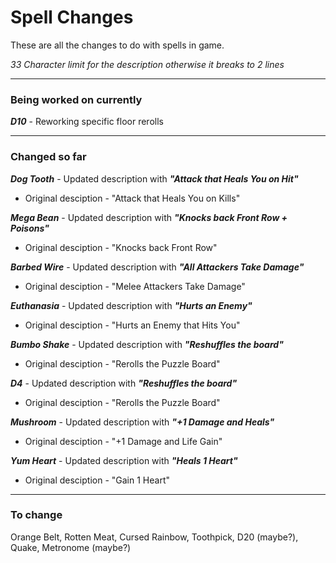 # Spell Changes

These are all the changes to do with spells in game.

_33 Character limit for the description otherwise it breaks to 2 lines_

---

### Being worked on currently

_**D10**_ - Reworking specific floor rerolls

---

### Changed so far

_**Dog Tooth**_ - Updated description with _**"Attack that Heals You on Hit"**_
* Original desciption - "Attack that Heals You on Kills"

_**Mega Bean**_ - Updated description with _**"Knocks back Front Row + Poisons"**_
* Original desciption - "Knocks back Front Row"

_**Barbed Wire**_ - Updated description with _**"All Attackers Take Damage"**_
* Original desciption - "Melee Attackers Take Damage"

_**Euthanasia**_ - Updated description with _**"Hurts an Enemy"**_
* Original desciption - "Hurts an Enemy that Hits You"

_**Bumbo Shake**_ - Updated description with _**"Reshuffles the board"**_
* Original desciption - "Rerolls the Puzzle Board"

_**D4**_ - Updated description with _**"Reshuffles the board"**_
* Original desciption - "Rerolls the Puzzle Board"

_**Mushroom**_ - Updated description with _**"+1 Damage and Heals"**_
* Original desciption - "+1 Damage and Life Gain"

_**Yum Heart**_ - Updated description with _**"Heals 1 Heart"**_
* Original desciption - "Gain 1 Heart"

---

### To change

Orange Belt, Rotten Meat, Cursed Rainbow, Toothpick, D20 (maybe?), Quake, Metronome (maybe?)
